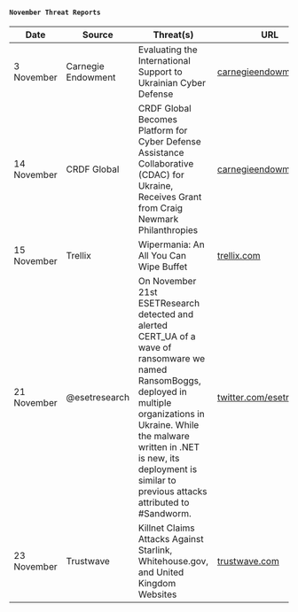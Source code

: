 #### `November Threat Reports`
| Date | Source | Threat(s) | URL |
| --- | --- | --- | --- |
| 3 November | Carnegie Endowment | Evaluating the International Support to Ukrainian Cyber Defense | [carnegieendowment.org](https://carnegieendowment.org/2022/11/03/evaluating-international-support-to-ukrainian-cyber-defense-pub-88322) |
| 14 November | CRDF Global | CRDF Global Becomes Platform for Cyber Defense Assistance Collaborative (CDAC) for Ukraine, Receives Grant from Craig  Newmark Philanthropies | [carnegieendowment.org](https://www.crdfglobal.org/news/crdf-global-becomes-platform-for-cyber-defense-assistance-collaborative-cdac-for-ukraine-receives-grant-from-craig-newmark-philanthtrellix.coropies/) |
| 15 November | Trellix | Wipermania: An All You Can Wipe Buffet | [trellix.com](https://www.trellix.com/en-us/about/newsroom/stories/research/wipermania-an-all-you-can-wipe-buffet.html) |
| 21 November | @esetresearch | On November 21st ESETResearch detected and alerted CERT_UA of a wave of ransomware we named RansomBoggs, deployed in multiple organizations in Ukraine. While the malware written in .NET is new, its deployment is similar to previous attacks attributed to #Sandworm. | [twitter.com/esetresearch](https://twitter.com/ESETresearch/status/1596181925663760386) |
| 23 November | Trustwave | Killnet Claims Attacks Against Starlink, Whitehouse.gov, and United Kingdom Websites | [trustwave.com](https://www.trustwave.com/en-us/resources/blogs/spiderlabs-blog/killnet-claims-attacks-against-starlink-whitehousegov-and-united-kingdom-websites/) |



